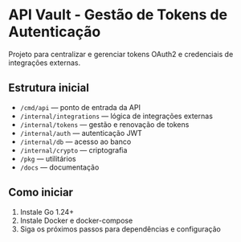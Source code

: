 # API Vault - Gestão de Tokens de Autenticação

Projeto para centralizar e gerenciar tokens OAuth2 e credenciais de integrações externas.

## Estrutura inicial
- `/cmd/api` — ponto de entrada da API
- `/internal/integrations` — lógica de integrações externas
- `/internal/tokens` — gestão e renovação de tokens
- `/internal/auth` — autenticação JWT
- `/internal/db` — acesso ao banco
- `/internal/crypto` — criptografia
- `/pkg` — utilitários
- `/docs` — documentação

## Como iniciar
1. Instale Go 1.24+
2. Instale Docker e docker-compose
3. Siga os próximos passos para dependências e configuração
